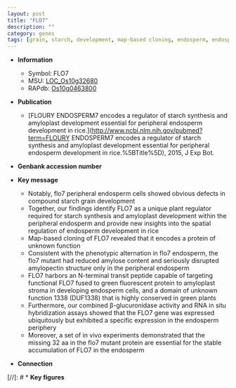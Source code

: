 ```yaml
---
layout: post
title: "FLO7"
description: ""
category: genes
tags: [grain, starch, development, map-based cloning, endosperm, endosperm development, stroma]
---
```


* **Information**  
    + Symbol: FLO7  
    + MSU: [LOC_Os10g32680](http://rice.uga.edu/cgi-bin/ORF_infopage.cgi?orf=LOC_Os10g32680)  
    + RAPdb: [Os10g0463800](http://rapdb.dna.affrc.go.jp/viewer/gbrowse_details/irgsp1?name=Os10g0463800)  

* **Publication**  
    + [FLOURY ENDOSPERM7 encodes a regulator of starch synthesis and amyloplast development essential for peripheral endosperm development in rice.](http://www.ncbi.nlm.nih.gov/pubmed?term=FLOURY ENDOSPERM7 encodes a regulator of starch synthesis and amyloplast development essential for peripheral endosperm development in rice.%5BTitle%5D), 2015, J Exp Bot.

* **Genbank accession number**  

* **Key message**  
    + Notably, flo7 peripheral endosperm cells showed obvious defects in compound starch grain development
    + Together, our findings identify FLO7 as a unique plant regulator required for starch synthesis and amyloplast development within the peripheral endosperm and provide new insights into the spatial regulation of endosperm development in rice
    + Map-based cloning of FLO7 revealed that it encodes a protein of unknown function
    + Consistent with the phenotypic alternation in flo7 endosperm, the flo7 mutant had reduced amylose content and seriously disrupted amylopectin structure only in the peripheral endosperm
    + FLO7 harbors an N-terminal transit peptide capable of targeting functional FLO7 fused to green fluorescent protein to amyloplast stroma in developing endosperm cells, and a domain of unknown function 1338 (DUF1338) that is highly conserved in green plants
    + Furthermore, our combined β-glucuronidase activity and RNA in situ hybridization assays showed that the FLO7 gene was expressed ubiquitously but exhibited a specific expression in the endosperm periphery
    + Moreover, a set of in vivo experiments demonstrated that the missing 32 aa in the flo7 mutant protein are essential for the stable accumulation of FLO7 in the endosperm

* **Connection**  

[//]: # * **Key figures**  


